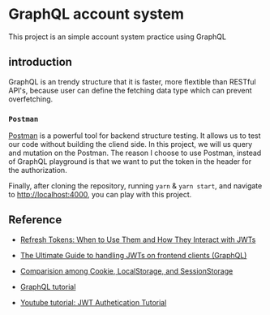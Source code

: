 # GraphQL account system

This project is an simple account system practice using GraphQL

## introduction

GraphQL is an trendy structure that it is faster, more flextible than RESTful API's, because user can define the fetching data type which can prevent overfetching.

### `Postman`

[Postman](https://www.postman.com/) is a powerful tool for backend structure testing. It allows us to test our code without building the cliend side. In this project, we will us query and mutation on the Postman. The reason I choose to use Postman, instead of GraphQL playground is that we want to put the token in the header for the authorization. 

Finally, after cloning the repository, running `yarn` & `yarn start`, and navigate to [ http://localhost:4000](http://localhost:4000), you can play with this project.

## Reference

 * [Refresh Tokens: When to Use Them and How They Interact with JWTs](https://auth0.com/blog/refresh-tokens-what-are-they-and-when-to-use-them/)

 * [The Ultimate Guide to handling JWTs on frontend clients (GraphQL)](https://hasura.io/blog/best-practices-of-using-jwt-with-graphql/#refresh_token_persistance)

 * [Comparision among Cookie, LocalStorage, and SessionStorage](https://medium.com/@bebebobohaha/cookie-localstorage-sessionstorage-%E5%B7%AE%E7%95%B0-9e1d5df3dd7f)

 * [GraphQL tutorial](https://github.com/ian13456/modern-graphql-tutorial)

 * [Youtube tutorial: JWT Authetication Tutorial](https://www.youtube.com/watch?v=mbsmsi7l3r4&ab_channel=WebDevSimplified)
